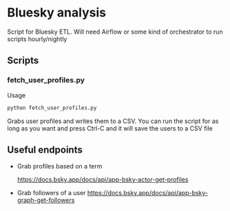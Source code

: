 # Bluesky analysis

Script for Bluesky ETL. Will need Airflow or some kind of orchestrator to run scripts hourly/nightly

## Scripts

### fetch_user_profiles.py

Usage

```py
python fetch_user_profiles.py
```

Grabs user profiles and writes them to a CSV. You can run the script for as long as you want and press Ctrl-C and it will save the users to a CSV file

## Useful endpoints

- Grab profiles based on a term

  https://docs.bsky.app/docs/api/app-bsky-actor-get-profiles

- Grab followers of a user
  https://docs.bsky.app/docs/api/app-bsky-graph-get-followers
